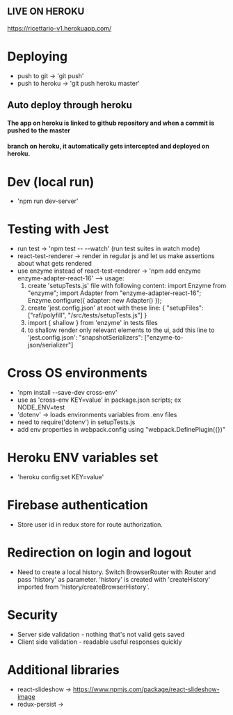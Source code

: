 ## LIVE ON HEROKU

https://ricettario-v1.herokuapp.com/

# Deploying

- push to git -> 'git push'
- push to heroku -> 'git push heroku master'

## Auto deploy through heroku
#### The app on heroku is linked to github repository and when a commit is pushed to the master
#### branch on heroku, it automatically gets intercepted and deployed on heroku.

# Dev (local run)

- 'npm run dev-server'

# Testing with Jest

- run test -> 'npm test -- --watch' (run test suites in watch mode)
- react-test-renderer -> render in regular js and let us make assertions about what gets rendered
- use enzyme instead of react-test-renderer -> 'npm add enzyme enzyme-adapter-react-16'
  --> usage:
    1) create 'setupTests.js' file with following content:
       import Enzyme from "enzyme";
       import Adapter from "enzyme-adapter-react-16"; 
       Enzyme.configure({
           adapter: new Adapter()
       });
    2) create 'jest.config.json' at root with these line:
       {
           "setupFiles": ["raf/polyfill", "<rootDir>/src/tests/setupTests.js"]
       }
    3) import { shallow } from 'enzyme' in tests files
    4) to shallow render only relevant elements to the ui, add this line to 'jest.config.json':
        "snapshotSerializers": ["enzyme-to-json/serializer"]

# Cross OS environments

- 'npm install --save-dev cross-env'
- use as 'cross-env KEY=value' in package.json scripts; ex NODE_ENV=test
- 'dotenv' -> loads environments variables from .env files
- need to require('dotenv') in setupTests.js
- add env properties in webpack.config using "webpack.DefinePlugin({})"

# Heroku ENV variables set

- 'heroku config:set KEY=value'

# Firebase authentication

- Store user id in redux store for route authorization.

# Redirection on login and logout

- Need to create a local history. Switch BrowserRouter with Router and pass 'history' as parameter. 'history' is created with 'createHistory' imported from 'history/createBrowserHistory'.

# Security

- Server side validation - nothing that's not valid gets saved
- Client side validation - readable useful responses quickly

# Additional libraries

- react-slideshow -> https://www.npmjs.com/package/react-slideshow-image
- redux-persist -> 
